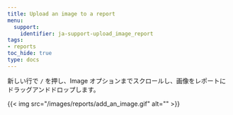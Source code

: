 ```yaml
---
title: Upload an image to a report
menu:
  support:
    identifier: ja-support-upload_image_report
tags:
- reports
toc_hide: true
type: docs
---
```


新しい行で `/` を押し、Image オプションまでスクロールし、画像をレポートにドラッグアンドドロップします。

{{< img src="/images/reports/add_an_image.gif" alt="" >}}
